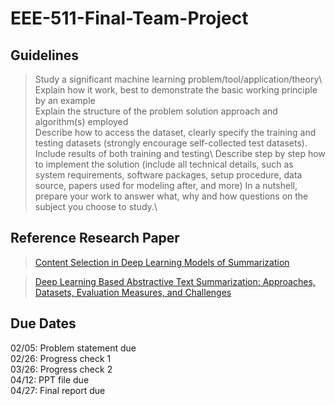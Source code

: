 # EEE-511-Final-Team-Project

## Guidelines 

>Study a significant machine learning problem/tool/application/theory\ 
>Explain how it work, best to demonstrate the basic working principle by an example\
>Explain the structure of the problem solution approach and algorithm(s) employed\
>Describe how to access the dataset, clearly specify the training and testing datasets (strongly encourage self-collected test datasets). Include results of both training and testing\ 
>Describe step by step how to implement the solution (include all technical details, such as system requirements, software packages, setup procedure, data source, papers used for modeling after, and more) In a nutshell, prepare your work to answer what, why and how questions on the subject you choose to study.\

## Reference Research Paper 

> [Content Selection in Deep Learning Models of Summarization](https://arxiv.org/pdf/1810.12343v2.pdf)

> [Deep Learning Based Abstractive Text Summarization: Approaches, Datasets, Evaluation Measures, and Challenges](https://www.researchgate.net/publication/343836695_Deep_Learning_Based_Abstractive_Text_Summarization_Approaches_Datasets_Evaluation_Measures_and_Challenges)


## Due Dates

02/05: Problem statement due\
02/26: Progress check 1\
03/26: Progress check 2\
04/12: PPT file due\
04/27: Final report due
